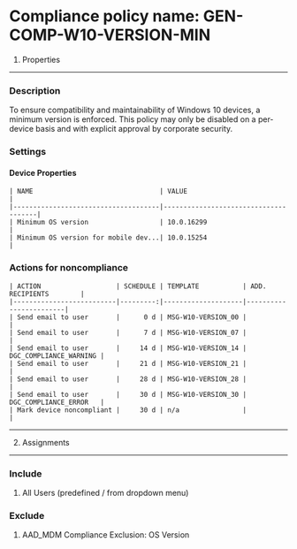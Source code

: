 Compliance policy name: GEN-COMP-W10-VERSION-MIN
================================================


1. Properties
-------------

### Description
To ensure compatibility and maintainability of Windows 10 devices, a minimum version is enforced.
This policy may only be disabled on a per-device basis and with explicit approval by corporate security.

### Settings

#### Device Properties

	| NAME                                | VALUE                                |
	|-------------------------------------|--------------------------------------|
	| Minimum OS version                  | 10.0.16299                           |
	| Minimum OS version for mobile dev...| 10.0.15254                           |

### Actions for noncompliance

	| ACTION                   | SCHEDULE | TEMPLATE           | ADD. RECIPIENTS        |
	|--------------------------|---------:|--------------------|------------------------|
	| Send email to user       |      0 d | MSG-W10-VERSION_00 |                        |
	| Send email to user       |      7 d | MSG-W10-VERSION_07 |                        |
	| Send email to user       |     14 d | MSG-W10-VERSION_14 | DGC_COMPLIANCE_WARNING |
	| Send email to user       |     21 d | MSG-W10-VERSION_21 |                        |
	| Send email to user       |     28 d | MSG-W10-VERSION_28 |                        |
	| Send email to user       |     30 d | MSG-W10-VERSION_30 | DGC_COMPLIANCE_ERROR   |
	| Mark device noncompliant |     30 d | n/a                |                        |

*******************************************************************************


2. Assignments
--------------

### Include
1. All Users (predefined / from dropdown menu)

### Exclude
1. AAD_MDM Compliance Exclusion: OS Version
